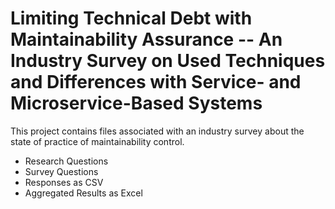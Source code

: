# Limiting Technical Debt with Maintainability Assurance -- An Industry Survey on Used Techniques and Differences with Service- and Microservice-Based Systems
This project contains files associated with an industry survey about the state of practice of maintainability control.
- Research Questions
- Survey Questions
- Responses as CSV
- Aggregated Results as Excel
